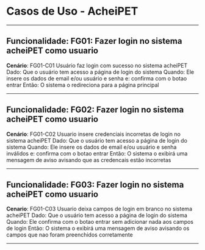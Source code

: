 # Casos de Uso - AcheiPET

-----
## Funcionalidade: FG01: Fazer login no sistema acheiPET como usuario

**Cenário**: FG01-C01 Usuário faz login com sucesso no sistema acheiPET
Dado: Que o usuário tem acesso a página de login do sistema
Quando: Ele insere os dados de email e/ou usuário e senha
e: confirma com o botao entrar
Então: O sistema o redireciona para a página principal

-----
## Funcionalidade: FG02: Fazer login no sistema acheiPET como usuario

**Cenário**: FG01-C02 Usuario insere credenciais incorretas de login no sistema acheiPET
Dado: Que o usuário tem acesso a página de login do sistema
Quando: Ele insere os dados de email e/ou usuário e senha inválidos
e: confirma com o botao entrar
Então: O sistema o exibirá uma mensagem de aviso avisando que as credencais estão incorretas

-----
## Funcionalidade: FG03: Fazer login no sistema acheiPET como usuario

**Cenario**: FG01-C03 Usuario deixa campos de login em branco no sistema acheiPET
Dado: Que o usuário tem acesso a página de login do sistema
Quando: Ele  confirma com o botao entrar sem adicionar nada aos campos de login
Então: O sistema o exibirá uma mensagem de aviso avisando os campos que nao foram preenchidos corretamente

-----
